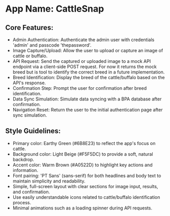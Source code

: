 # **App Name**: CattleSnap

## Core Features:

- Admin Authentication: Authenticate the admin user with credentials 'admin' and passcode 'thepassword'.
- Image Capture/Upload: Allow the user to upload or capture an image of cattle or buffalo.
- API Request: Send the captured or uploaded image to a mock API endpoint via a client-side POST request. For now it returns the mock breed but is tool to identify the correct breed in a future implementation.
- Breed Identification: Display the breed of the cattle/buffalo based on the API's response.
- Confirmation Step: Prompt the user for confirmation after breed identification.
- Data Sync Simulation: Simulate data syncing with a BPA database after confirmation.
- Navigation Reset: Return the user to the initial authentication page after sync simulation.

## Style Guidelines:

- Primary color: Earthy Green (#6B8E23) to reflect the app's focus on cattle.
- Background color: Light Beige (#F5F5DC) to provide a soft, natural backdrop.
- Accent color: Warm Brown (#A0522D) to highlight key actions and information.
- Font pairing: 'PT Sans' (sans-serif) for both headlines and body text to maintain simplicity and readability.
- Simple, full-screen layout with clear sections for image input, results, and confirmation.
- Use easily understandable icons related to cattle/buffalo identification process.
- Minimal animations such as a loading spinner during API requests.